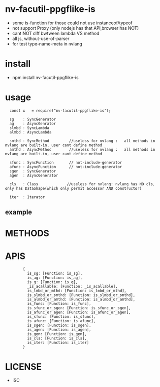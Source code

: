 
nv-facutil-ppgflike-is
=======================
- some is-function  for those could not use instanceof/typeof
- not support  Proxy (only nodejs has that API,browser has NOT)
- cant NOT diff bwtween  lambda VS method
- all js, without-use-of-parser
- for test type-name-meta in nvlang



install
=======
- npm install nv-facutil-ppgflike-is


usage
=====
    
      const x   = require("nv-facutil-ppgflike-is");
       
      sg    : SyncGenerator
      ag    : AsyncGenrator
      slmbd : SyncLambda         
      almbd : AsyncLambda        
      
      smthd : SyncMethod         //useless for nvlang :   all methods in nvlang are built-in, user cant define method
      amthd : AsyncMethod        //useless for nvlang :   all methods in nvlang are built-in, user cant define method

      sfunc : SyncFunction       // not-include-generator
      afunc : AsyncFunction      // not-include-generator
      sgen  : SyncGenerator
      agen  : AsyncGenerator

      cls   : Class             //useless for nvlang: nvlang has NO cls, only has DataShape(which only permit accessor AND constructor)  

      iter  : Iterator

example
-------



METHODS
========


APIS
=======

            {
              is_sg: [Function: is_sg],
              is_ag: [Function: is_ag],
              is_g: [Function: is_g],
              _is_acallable: [Function: _is_acallable],
              is_lmbd_or_mthd: [Function: is_lmbd_or_mthd],
              is_slmbd_or_smthd: [Function: is_slmbd_or_smthd],
              is_almbd_or_amthd: [Function: is_almbd_or_amthd],
              is_func: [Function: is_func],
              is_sfunc_or_sgen: [Function: is_sfunc_or_sgen],
              is_afunc_or_agen: [Function: is_afunc_or_agen],
              is_sfunc: [Function: is_sfunc],
              is_afunc: [Function: is_afunc],
              is_sgen: [Function: is_sgen],
              is_agen: [Function: is_agen],
              is_gen: [Function: is_gen],
              is_cls: [Function: is_cls],
              is_iter: [Function: is_iter]
            }

LICENSE
=======
- ISC 


